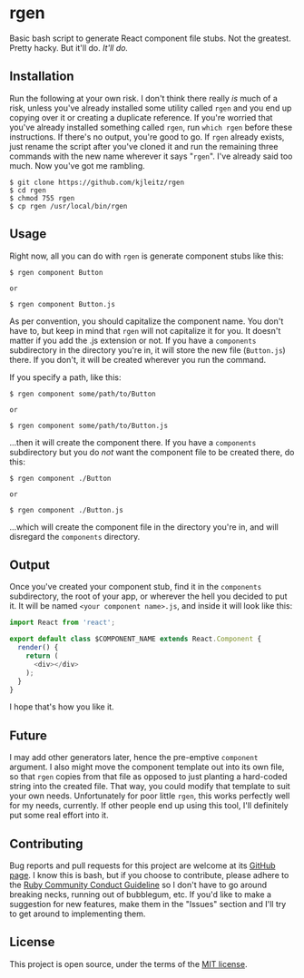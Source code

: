 # rgen

Basic bash script to generate React component file stubs. Not the greatest. Pretty hacky. But it'll do. _It'll do._

## Installation

Run the following at your own risk. I don't think there really _is_ much of a risk, unless you've already installed some utility called `rgen` and you end up copying over it or creating a duplicate reference. If you're worried that you've already installed something called `rgen`, run `which rgen` before these instructions. If there's no output, you're good to go. If `rgen` already exists, just rename the script after you've cloned it and run the remaining three commands with the new name wherever it says "`rgen`". I've already said too much. Now you've got me rambling.

```
$ git clone https://github.com/kjleitz/rgen
$ cd rgen
$ chmod 755 rgen
$ cp rgen /usr/local/bin/rgen
```

## Usage

Right now, all you can do with `rgen` is generate component stubs like this:

```
$ rgen component Button

or

$ rgen component Button.js
```

As per convention, you should capitalize the component name. You don't have to, but keep in mind that `rgen` will not capitalize it for you. It doesn't matter if you add the .js extension or not. If you have a `components` subdirectory in the directory you're in, it will store the new file (`Button.js`) there. If you don't, it will be created wherever you run the command.

If you specify a path, like this:

```
$ rgen component some/path/to/Button

or

$ rgen component some/path/to/Button.js
```

...then it will create the component there. If you have a `components` subdirectory but you do _not_ want the component file to be created there, do this:

```
$ rgen component ./Button

or

$ rgen component ./Button.js
```

...which will create the component file in the directory you're in, and will disregard the `components` directory.

## Output

Once you've created your component stub, find it in the `components` subdirectory, the root of your app, or wherever the hell you decided to put it. It will be named `<your component name>.js`, and inside it will look like this:

```js
import React from 'react';

export default class $COMPONENT_NAME extends React.Component {
  render() {
    return (
      <div></div>
    );
  }
}
```

I hope that's how you like it.

## Future

I may add other generators later, hence the pre-emptive `component` argument. I also might move the component template out into its own file, so that `rgen` copies from that file as opposed to just planting a hard-coded string into the created file. That way, you could modify that template to suit your own needs. Unfortunately for poor little `rgen`, this works perfectly well for my needs, currently. If other people end up using this tool, I'll definitely put some real effort into it.

## Contributing

Bug reports and pull requests for this project are welcome at its [GitHub page](https://github.com/kjleitz/cadu). I know this is bash, but if you choose to contribute, please adhere to the [Ruby Community Conduct Guideline](https://www.ruby-lang.org/en/conduct/) so I don't have to go around breaking necks, running out of bubblegum, etc. If you'd like to make a suggestion for new features, make them in the "Issues" section and I'll try to get around to implementing them.

## License

This project is open source, under the terms of the [MIT license](https://opensource.org/licenses/MIT).
